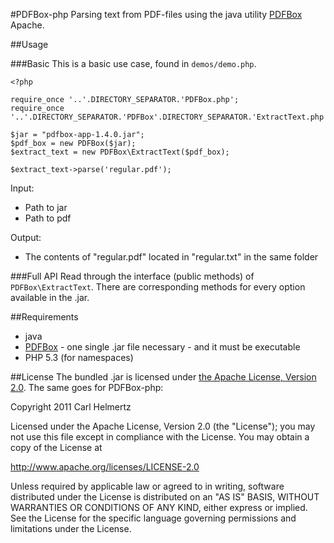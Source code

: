 #PDFBox-php
Parsing text from PDF-files using the java utility [PDFBox](http://pdfbox.apache.org/) Apache.

##Usage

###Basic
This is a basic use case, found in `demos/demo.php`.

	<?php

	require_once '..'.DIRECTORY_SEPARATOR.'PDFBox.php';
	require_once '..'.DIRECTORY_SEPARATOR.'PDFBox'.DIRECTORY_SEPARATOR.'ExtractText.php';

	$jar = "pdfbox-app-1.4.0.jar";
	$pdf_box = new PDFBox($jar);
	$extract_text = new PDFBox\ExtractText($pdf_box);

	$extract_text->parse('regular.pdf');

Input:

  - Path to jar
  - Path to pdf

Output:

  - The contents of "regular.pdf" located in "regular.txt" in the same folder

###Full API
Read through the interface (public methods) of `PDFBox\ExtractText`. There are corresponding methods for every option available in the .jar.

##Requirements
 - java
 - [PDFBox](http://pdfbox.apache.org/) - one single .jar file necessary - and it must be executable
 - PHP 5.3 (for namespaces)

##License
The bundled .jar is licensed under [the Apache License, Version 2.0](http://www.apache.org/licenses/LICENSE-2.0). The same goes for PDFBox-php:

Copyright 2011 Carl Helmertz

Licensed under the Apache License, Version 2.0 (the "License");
you may not use this file except in compliance with the License.
You may obtain a copy of the License at

http://www.apache.org/licenses/LICENSE-2.0

Unless required by applicable law or agreed to in writing, software
distributed under the License is distributed on an "AS IS" BASIS,
WITHOUT WARRANTIES OR CONDITIONS OF ANY KIND, either express or implied.
See the License for the specific language governing permissions and
limitations under the License.
